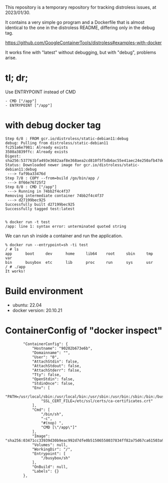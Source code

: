 This repository is a temporary repository for tracking distroless issues, at 2023/01/30.


It contains a very simple go program and a Dockerfile that is almost identical to the one in the distroless README, differing only in the debug tag.

https://github.com/GoogleContainerTools/distroless#examples-with-docker

It works fine with "latest" without debugging, but with "debug", problems arise.


# tl; dr;

Use ENTRYPOINT instead of CMD

```
- CMD ["/app"]
- ENTRYPOINT ["/app"]
```


# with debug docker tag

```
Step 6/8 : FROM gcr.io/distroless/static-debian11:debug
debug: Pulling from distroless/static-debian11
fc251a6e7981: Already exists
3508a3839ffc: Already exists
Digest: sha256:537761bfa493e3682aaf8e368aea2cd810f5f5db6ac55e41aec24e250afb47de
Status: Downloaded newer image for gcr.io/distroless/static-debian11:debug
 ---> faf9ba33476d
Step 7/8 : COPY --from=build /go/bin/app /
 ---> 8f66e76725f2
Step 8/8 : CMD ["/app"]
 ---> Running in 74bb2f4c4f37
Removing intermediate container 74bb2f4c4f37
 ---> d27199bec925
Successfully built d27199bec925
Successfully tagged test:latest


% docker run -t test
/app: line 1: syntax error: unterminated quoted string
```

We can run sh inside a container and run the application.

```
% docker run --entrypoint=sh -ti test
/ # ls
app      boot     dev      home     lib64    root     sbin     tmp      var
bin      busybox  etc      lib      proc     run      sys      usr
/ # ./app
It works!
```


# Build environment

- ubuntu: 22.04
- docker version: 20.10.21

# ContainerConfig of "docker inspect"

```
        "ContainerConfig": {
            "Hostname": "90202b673e6b",
            "Domainname": "",
            "User": "0",
            "AttachStdin": false,
            "AttachStdout": false,
            "AttachStderr": false,
            "Tty": false,
            "OpenStdin": false,
            "StdinOnce": false,
            "Env": [
                "PATH=/usr/local/sbin:/usr/local/bin:/usr/sbin:/usr/bin:/sbin:/bin:/busybox",
                "SSL_CERT_FILE=/etc/ssl/certs/ca-certificates.crt"
            ],
            "Cmd": [
                "/bin/sh",
                "-c",
                "#(nop) ",
                "CMD [\"/app\"]"
            ],
            "Image": "sha256:03471cc33939d30b9eac992d7dfe0b51506558037834ff82a75d67ca61503a98",
            "Volumes": null,
            "WorkingDir": "/",
            "Entrypoint": [
                "/busybox/sh"
            ],
            "OnBuild": null,
            "Labels": {}
        },
```

